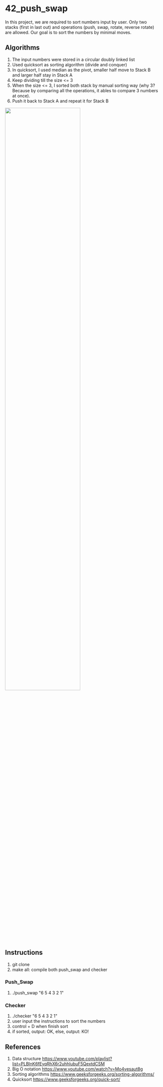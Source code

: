 # 42_push_swap

In this project, we are required to sort numbers input by user. Only two stacks (first in last out) and operations (push, swap, rotate, reverse rotate) are allowed. Our goal is to sort the numbers by minimal moves.

## Algorithms
1. The input numbers were stored in a circular doubly linked list
2. Used quicksort as sorting algorithm (divide and conquer)
3. In quicksort, I used median as the pivot, smaller half move to Stack B and larger half stay in Stack A
4. Keep dividing till the size <= 3
5. When the size <= 3, I sorted both stack by manual sorting way (why 3? Because by comparing all the operations, it ables to compare 3 numbers at once).
6. Push it back to Stack A and repeat it for Stack B

<img src="https://user-images.githubusercontent.com/81152890/143981126-02b4184d-0ecc-4090-9688-aac03b0db4a0.png" height="70%" width="70%">

## Instructions
1. git clone
2. make all: compile both push_swap and checker

### Push_Swap
1. ./push_swap "6 5 4 3 2 1"
### Checker
1. ./checker "6 5 4 3 2 1"
2. user input the instructions to sort the numbers
3. control + D when finish sort
4. if sorted, output: OK, else, output: KO!

## References
1. Data structure
  https://www.youtube.com/playlist?list=PLBlnK6fEyqRhX6r2uhhlubuF5QextdCSM
2. Big O notation
  https://www.youtube.com/watch?v=Mo4vesaut8g
3. Sorting algorithms
  https://www.geeksforgeeks.org/sorting-algorithms/
4. Quicksort
  https://www.geeksforgeeks.org/quick-sort/

